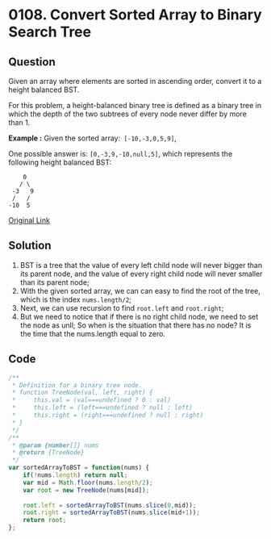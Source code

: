 
# 0108. Convert Sorted Array to Binary Search Tree

## Question
Given an array where elements are sorted in ascending order, convert it to a height balanced BST.

For this problem, a height-balanced binary tree is defined as a binary tree in which the depth of the two subtrees of every node never differ by more than 1.

**Example :**
Given the sorted array:` [-10,-3,0,5,9]`,

One possible answer is: `[0,-3,9,-10,null,5]`, which represents the following height balanced BST:

        0
       / \
     -3   9
     /   /
    -10  5



[Original Link](https://leetcode.com/problems/convert-sorted-array-to-binary-search-tree/)

## Solution
1. BST is a tree that the value of every left child node will never bigger than its parent node, and the value of every right child node will never smaller than its parent node;
2. With the given sorted array, we can can easy to find the root of the tree, which is the index `nums.length/2`;
3. Next, we can use recursion to find `root.left` and `root.right`;
4. But we need to notice that if there is no right child node, we need to set the node as unll; So when is the situation that there has no node? It is the time that the nums.length equal to zero.


## Code

```javascript
/**
 * Definition for a binary tree node.
 * function TreeNode(val, left, right) {
 *     this.val = (val===undefined ? 0 : val)
 *     this.left = (left===undefined ? null : left)
 *     this.right = (right===undefined ? null : right)
 * }
 */
/**
 * @param {number[]} nums
 * @return {TreeNode}
 */
var sortedArrayToBST = function(nums) {
    if(!nums.length) return null;
    var mid = Math.floor(nums.length/2);
    var root = new TreeNode(nums[mid]);
    
    root.left = sortedArrayToBST(nums.slice(0,mid));
    root.right = sortedArrayToBST(nums.slice(mid+1));
    return root;
};
```